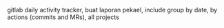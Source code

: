 gitlab daily activity tracker, buat laporan pekael, include group by date, by actions (commits and MRs), all projects
